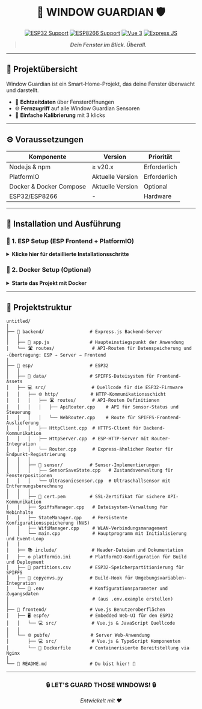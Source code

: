 <div align="center">
  <h1>🏡 WINDOW GUARDIAN 🛡️</h1>

  <p>
    <a href="https://www.espressif.com/"><img src="https://img.shields.io/badge/ESP32-Supported-blue.svg" alt="ESP32 Support"></a>
    <a href="https://www.espressif.com/"><img src="https://img.shields.io/badge/ESP8266-Supported-blue.svg" alt="ESP8266 Support"></a>
    <a href="https://vuejs.org/"><img src="https://img.shields.io/badge/Vue-3.5.13-brightgreen.svg" alt="Vue 3"></a>
    <a href="https://expressjs.com/"><img src="https://img.shields.io/badge/Express-4.16-orange.svg" alt="Express JS"></a>
  </p>

  <blockquote>
    <em><strong>Dein Fenster im Blick. Überall.</strong></em>
  </blockquote>
</div>

---

## 🌟 Projektübersicht

Window Guardian ist ein Smart-Home-Projekt, das deine Fenster überwacht und darstellt.

- 🔔 **Echtzeitdaten** über Fensteröffnungen
- 🌐 **Fernzugriff** auf alle Window Guardian Sensoren
- 🔄 **Einfache Kalibrierung** mit 3 klicks

---

## ⚙️ Voraussetzungen

| Komponente | Version          | Priorität |
|------------|------------------|-----------|
| Node.js & npm | ≥ v20.x          | Erforderlich |
| PlatformIO | Aktuelle Version | Erforderlich |
| Docker & Docker Compose | Aktuelle Version | Optional |
| ESP32/ESP8266 | -                | Hardware |

---

## 🚀 Installation und Ausführung

### 🔧 1. ESP Setup (ESP Frontend + PlatformIO)

<details>
<summary><b>Klicke hier für detaillierte Installationsschritte</b></summary>

#### 📦 1.1. ESP Frontend-Abhängigkeiten installieren
```bash
  cd frontend/espfe
  npm install
```

#### 🏗️ 1.2. Frontend für ESP bauen
```bash
  npm run build
```

#### 📂 1.3. Zum ESP-Verzeichnis navigieren
```bash
  cd ../../esp
```

#### ⚡ 1.4. Umgebungsvariablen konfigurieren
```bash
  cp .env.example .env
  # .env-Datei nach Bedarf anpassen (WiFi-Daten usw.)
```

#### 📤 1.5. Dateisystem auf den ESP hochladen
```bash
  pio run -t uploadfs
```

> 💡 **Pro-Tipp:** Überprüfe den COM-Port in der Platformio-Konfiguration!

#### 📡 1.6. ESP-Programm hochladen & starten
```bash
  pio run -t upload -t monitor
```
</details>

### 🐳 2. Docker Setup (Optional)

<details>
<summary><b>Starte das Projekt mit Docker</b></summary>

#### 🔄 API-Container starten:
```bash
  docker run -p 3000:3000 registry.thorge-engelmann.de/window_quardian_pubapi:latest
```

#### 🖥️ Frontend-Container starten:
```bash
  docker run -p 8080:80 registry.thorge-engelmann.de/window_quardian_pubfe:latest
```

#### 🔗 Zusammen mit Docker Compose:
```yaml
# docker-compose.yml
version: '3'
services:
  api:
    image: registry.thorge-engelmann.de/window_quardian_pubapi:latest
    ports:
      - "3000:3000"
  frontend:
    image: registry.thorge-engelmann.de/window_quardian_pubfe:latest
    ports:
      - "8080:80"
    depends_on:
      - api
```

```bash
  docker-compose up -d
```
</details>

---

## 📁 Projektstruktur

```
untitled/
│
├── 🔌 backend/                 # Express.js Backend-Server
│   │
│   ├── 🚀 app.js               # Haupteinstiegspunkt der Anwendung
│   └── 🛣️ routes/              # API-Routen für Datenspeicherung und -übertragung: ESP → Server → Frontend
│
├── 🤖 esp/                     # ESP32
│   │
│   ├── 📂 data/                # SPIFFS-Dateisystem für Frontend-Assets
│   ├── 💻 src/                 # Quellcode für die ESP32-Firmware
│   │   ├── 🌐 http/            # HTTP-Kommunikationsschicht
│   │   │   ├── 🛣️ routes/      # API-Routen Definitionen
│   │   │   │   ├── ApiRouter.cpp    # API für Sensor-Status und Steuerung
│   │   │   │   └── WebRouter.cpp    # Route für SPIFFS-Frontend-Auslieferung
│   │   │   ├── HttpClient.cpp  # HTTPS-Client für Backend-Kommunikation
│   │   │   ├── HttpServer.cpp  # ESP-HTTP-Server mit Router-Integration
│   │   │   └── Router.cpp      # Express-ähnlicher Router für Endpunkt-Registrierung
│   │   │
│   │   ├── 📡 sensor/          # Sensor-Implementierungen
│   │   │   ├── SensorSaveState.cpp   # Zustandsverwaltung für Fensterpositionen
│   │   │   └── Ultrasonicsensor.cpp  # Ultraschallsensor mit Entfernungsberechnung
│   │   │
│   │   ├── 🔐 cert.pem         # SSL-Zertifikat für sichere API-Kommunikation
│   │   ├── SpiffsManager.cpp   # Dateisystem-Verwaltung für Webinhalte
│   │   ├── StateManager.cpp    # Persistente Konfigurationsspeicherung (NVS)
│   │   ├── WifiManager.cpp     # WLAN-Verbindungsmanagement
│   │   └── main.cpp            # Hauptprogramm mit Initialisierung und Event-Loop
│   │
│   ├── 📚 include/             # Header-Dateien und Dokumentation
│   ├── ⚙️ platformio.ini       # PlatformIO-Konfiguration für Build und Deployment
│   ├── 💾 partitions.csv       # ESP32-Speicherpartitionierung für SPIFFS
│   ├── 🔄 copyenvs.py          # Build-Hook für Umgebungsvariablen-Integration
│   └── 🔑 .env                 # Konfigurationsparameter und Zugangsdaten
│                               # (aus .env.example erstellen)
│
├── 🎨 frontend/                # Vue.js Benutzeroberflächen
│   ├── 🖥️ espfe/               # Embedded Web-UI für den ESP32
│   │   └── 💻 src/             # Vue.js & JavaScript Quellcode
│   │
│   └── 🌐 pubfe/               # Server Web-Anwendung
│       ├── 💻 src/             # Vue.js & TypeScript Komponenten
│       └── 🐳 Dockerfile       # Containerisierte Bereitstellung via Nginx
│
└── 📝 README.md                # Du bist hier! 👋
```

---

<div align="center">

### 🔒 LET'S GUARD THOSE WINDOWS! 🔒

<i>Entwickelt mit ❤️</i>

</div>

